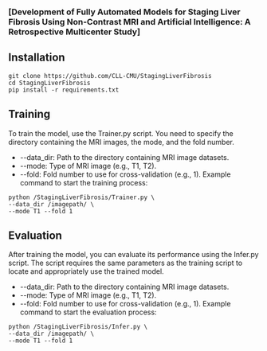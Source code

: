 ### [Development of Fully Automated Models for Staging Liver Fibrosis Using Non-Contrast MRI and Artificial Intelligence: A Retrospective Multicenter Study]

## Installation
```
git clone https://github.com/CLL-CMU/StagingLiverFibrosis
cd StagingLiverFibrosis
pip install -r requirements.txt

```

## Training
To train the model, use the Trainer.py script. You need to specify the directory containing the MRI images, the mode, and the fold number.
- --data_dir: Path to the directory containing MRI image datasets.
- --mode: Type of MRI image (e.g., T1, T2).
- --fold: Fold number to use for cross-validation (e.g., 1).
Example command to start the training process:
```
python /StagingLiverFibrosis/Trainer.py \
--data_dir /imagepath/ \
--mode T1 --fold 1 

```
## Evaluation
After training the model, you can evaluate its performance using the Infer.py script. The script requires the same parameters as the training script to locate and appropriately use the trained model.
- --data_dir: Path to the directory containing MRI image datasets.
- --mode: Type of MRI image (e.g., T1, T2).
- --fold: Fold number to use for cross-validation (e.g., 1).
Example command to start the evaluation process:


```
python /StagingLiverFibrosis/Infer.py \
--data_dir /imagepath/ \
--mode T1 --fold 1
```
